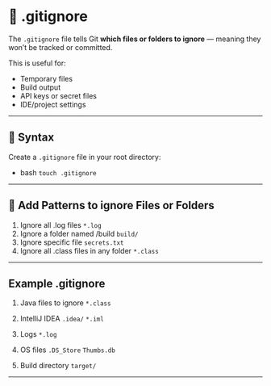 # 🚫 .gitignore

The `.gitignore` file tells Git **which files or folders to ignore** — meaning they won’t be tracked or committed.

This is useful for:
- Temporary files
- Build output
- API keys or secret files
- IDE/project settings

---

## 🔹 Syntax

Create a `.gitignore` file in your root directory:

- bash
`touch .gitignore`

---

## 🔹 Add Patterns to ignore Files or Folders

1. Ignore all .log files
`*.log`
2. Ignore a folder named /build
`build/`
4. Ignore specific file
`secrets.txt`
4. Ignore all .class files in any folder
`*.class`

---

## Example .gitignore

1. Java files to ignore
`*.class`

2. IntelliJ IDEA
`.idea/`
`*.iml`

3. Logs
`*.log`

4. OS files
`.DS_Store`
`Thumbs.db`

5. Build directory
`target/`


---




